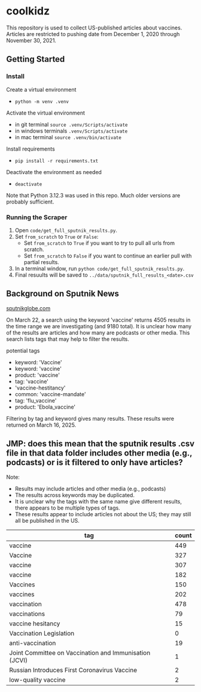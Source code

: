 # coolkidz

This repository is used to collect US-published articles about vaccines. 
Articles are restricted to pushing date from December 1, 2020 through November 30, 2021.

## Getting Started

### Install

Create a virtual environment
- `python -m venv .venv`

Activate the virtual environment
- in git terminal `source .venv/Scripts/activate`
- in windows terminals `.venv/Scripts/activate`
- in mac terminal `source .venv/bin/activate`

Install requirements
- `pip install -r requirements.txt`

Deactivate the environment as needed
- `deactivate`

Note that Python 3.12.3 was used in this repo. 
Much older versions are probably sufficient.

### Running the Scraper

1. Open `code/get_full_sputnik_results.py`. 
2. Set `from_scratch` to `True` or `False`:
    - Set `from_scratch` to `True` if you want to try to pull all urls from scratch. 
    - Set `from_scratch` to `False` if you want to continue an earlier pull with partial results.
3. In a terminal window, run `python code/get_full_sputnik_results.py`.
4. Final resuults will be saved to `../data/sputnik_full_results_<date>.csv`

## Background on Sputnik News

[sputnikglobe.com](https://sputnikglobe.com/search/?query=vaccine)

On March 22, a search using the keyword 'vaccine' returns 4505 results in the time range 
we are investigating (and 9180 total). 
It is unclear how many of the results are articles and how many are podcasts or other 
media.
This search lists tags that may help to filter the results.

potential tags
- keyword: 'Vaccine'
- keyword: 'vaccine'
- product: 'vaccine'
- tag: 'vaccine'
- 'vaccine-hestitancy'
- common: 'vaccine-mandate'
- tag: 'flu_vaccine'
- product: 'Ebola_vaccine'

Filtering by tag and keyword gives many results. 
These results were returned on March 16, 2025. 
## JMP: does this mean that the sputnik results .csv file in that data folder includes other media (e.g., podcasts) or is it filtered to only have articles?

Note:
- Results may include articles and other media (e.g., podcasts)
- The results across keywords may be duplicated. 
- It is unclear why the tags with the same name give different results, 
there appears to be multiple types of tags. 
- These results appear to include articles not about the US; 
they may still all be published in the US. 

| tag | count |
|-----|-------|
| vaccine | 449 |
| Vaccine | 327 |
| vaccine | 307 |
| vaccine | 182 |
| Vaccines | 150 |
| vaccines | 202 |
| vaccination | 478 |
| vaccinations | 79 |
| vaccine hesitancy | 15 | 
| Vaccination Legislation | 0 |
| anti-vaccination | 19 |
| Joint Committee on Vaccination and Immunisation (JCVI) | 1 |
| Russian Introduces First Coronavirus Vaccine | 2 |
| low-quality vaccine | 2 |
